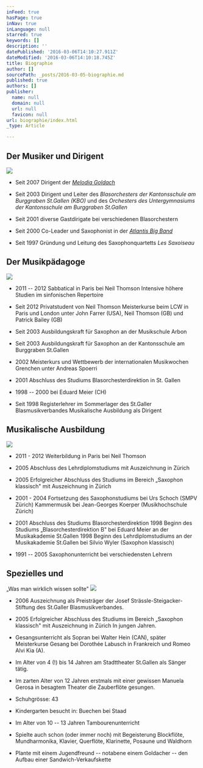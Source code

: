 ```yaml
---
inFeed: true
hasPage: true
inNav: true
inLanguage: null
starred: true
keywords: []
description: ''
datePublished: '2016-03-06T14:10:27.911Z'
dateModified: '2016-03-06T14:10:18.745Z'
title: Biographie
author: []
sourcePath: _posts/2016-03-05-biographie.md
published: true
authors: []
publisher:
  name: null
  domain: null
  url: null
  favicon: null
url: biographie/index.html
_type: Article

---
```

## Der Musiker und Dirigent
![](https://s3-us-west-2.amazonaws.com/the-grid-img/p/c73028fefdf626ece9c4a1e9da264cd98353a131.jpg)

* Seit 2007 Dirigent der [_Melodia Goldach_][0]

* Seit 2003 Dirigent und Leiter des _Blasorchesters der Kantonsschule am Burggraben St.Gallen (KBO)_ und des _Orchesters des Untergymnasiums  der Kantonsschule am Burggraben St.Gallen_

* Seit 2001 diverse Gastdirigate bei verschiedenen Blasorchestern 

* Seit 2000 Co-Leader und Saxophonist in der _[Atlantis Big Band][1]_

* Seit 1997 Gründung und Leitung des Saxophonquartetts _Les Saxoiseau_

## Der Musikpädagoge
![](https://s3-us-west-2.amazonaws.com/the-grid-img/p/ba0b928731bb80fe52108026ffd1d71d604780a3.jpg)

* 2011 -- 2012 Sabbatical in Paris bei Neil Thomson
Intensive höhere Studien im sinfonischen Repertoire 

* Seit 2012 Privatstudent von Neil Thomson
Meisterkurse beim LCW in Paris und London unter John Farrer (USA), Neil Thomson (GB) und Patrick Bailey (GB) 

* Seit 2003 Ausbildungskraft für Saxophon an der Musikschule Arbon 

* Seit 2003 Ausbildungskraft für Saxophon an der Kantonsschule am Burggraben St.Gallen 

* 2002 Meisterkurs und Wettbewerb der internationalen Musikwochen Grenchen unter Andreas Spoerri 

* 2001 Abschluss des Studiums Blasorchesterdirektion in St. Gallen 

* 1998 -- 2000 bei Eduard Meier (CH) 

* Seit 1998 Registerlehrer im Sommerlager des St.Galler Blasmusikverbandes Musikalische Ausbildung als Dirigent

## Musikalische Ausbildung
![](https://the-grid-user-content.s3-us-west-2.amazonaws.com/72ad7368-ee84-47df-9ce6-1d9eb7567bec.jpg)

* 2011 - 2012 Weiterbildung in Paris bei Neil Thomson 

* 2005 Abschluss des Lehrdiplomstudiums mit Auszeichnung in Zürich 

* 2005 Erfolgreicher Abschluss des Studiums im Bereich „Saxophon klassisch" mit Auszeichnung in Zürich 

* 2001 - 2004 Fortsetzung des Saxophonstudiums bei Urs Schoch (SMPV Zürich)
Kammermusik bei Jean-Georges Koerper (Musikhochschule Zürich) 

* 2001 Abschluss des Studiums Blasorchesterdirektion
1998 Beginn des Studiums „Blasorchesterdirektion B" bei Eduard Meier an der Musikakademie St.Gallen
1998 Beginn des Lehrdiplomstudiums an der Musikakademie St.Gallen bei Silvio Wyler (Saxophon klassisch) 

* 1991 -- 2005 Saxophonunterricht bei verschiedensten Lehrern

## Spezielles und  
„Was man wirklich wissen sollte"
![](https://the-grid-user-content.s3-us-west-2.amazonaws.com/5025929f-12be-4552-821a-a6a00acbf618.jpg)

* 2006 Auszeichnung als Preisträger der Josef Strässle-Steigacker-Stiftung des St.Galler Blasmusikverbandes.

* 2005 Erfolgreicher Abschluss des Studiums im Bereich „Saxophon klassisch" mit Auszeichnung in Zürich
In jungen Jahren.

* Gesangsunterricht als Sopran bei Walter Hein (CAN), später Meisterkurse Gesang bei Dorothée Labusch in Frankreich und Romeo Alvi Kia (A).

* Im Alter von 4 (!) bis 14 Jahren am Stadttheater St.Gallen als Sänger tätig.

* Im zarten Alter von 12 Jahren erstmals mit einer gewissen Manuela Gerosa in besagtem Theater die Zauberflöte gesungen. 

* Schuhgrösse: 43 

* Kindergarten besucht in: Buechen bei Staad 

* Im Alter von 10 -- 13 Jahren Tambourenunterricht 

* Spielte auch schon (oder immer noch) mit Begeisterung Blockflöte, Mundharmonika, Klavier, Querflöte, Klarinette, Posaune und Waldhorn 

* Plante mit einem Jugendfreund -- notabene einem Goldacher -- den Aufbau einer Sandwich-Verkaufskette

[0]: http://www.melodia.ch/
[1]: http://www.atlantisbigband.ch/